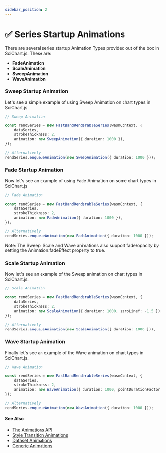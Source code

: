 ```yaml
---
sidebar_position: 2
---
```


# ✅ Series Startup Animations

There are several series startup Animation Types provided out of the box in SciChart.js. These are:

*   **FadeAnimation**
*   **ScaleAnimation**
*   **SweepAnimation**
*   **WaveAnimation**

### Sweep Startup Animation

Let's see a simple example of using Sweep Animation on chart types in SciChart.js

```ts
// Sweep Animation    

const rendSeries = new FastBandRenderableSeries(wasmContext, {
    dataSeries,
    strokeThickness: 2,
    animation: new SweepAnimation({ duration: 1000 }),
});

// Alternatively
rendSeries.enqueueAnimation(new SweepAnimation({ duration: 1000 }));
```

<CenteredImageWrapper
    src="/images/SweepAnimationBandSeries.gif"
/>

### Fade Startup Animation

Now let's see an example of using Fade Animation on some chart types in SciChart.js

```ts
// Fade Animation

const rendSeries = new FastBandRenderableSeries(wasmContext, {
    dataSeries,
    strokeThickness: 2,
    animation: new FadeAnimation({ duration: 1000 }),
});

// Alternatively
rendSeries.enqueueAnimation(new FadeAnimation({ duration: 1000 }));
```

<CenteredImageWrapper
    src="/images/FadeAnimation_RenderableSeries.gif"
/>

Note: The Sweep, Scale and Wave animations also support fade/opacity by setting the Animation.fadeEffect property to true.

### Scale Startup Animation

Now let's see an example of the Sweep animation on chart types in SciChart.js.

```ts
// Scale Animation

const rendSeries = new FastBandRenderableSeries(wasmContext, {
    dataSeries,
    strokeThickness: 2,
    animation: new ScaleAnimation({ duration: 1000, zeroLineY: -1.5 }),
});

// Alternatively
rendSeries.enqueueAnimation(new ScaleAnimation({ duration: 1000 }));
```

<CenteredImageWrapper
    src="/images/ScaleAnimation_RenderableSeries.gif"
/>

### Wave Startup Animation

Finally let's see an example of the Wave animation on chart types in SciChart.js.

```ts
// Wave Animation

const rendSeries = new FastBandRenderableSeries(wasmContext, {
    dataSeries,
    strokeThickness: 2,
    animation: new WaveAnimation({ duration: 1000, pointDurationFactor: 0.5, zeroLineY: -1.5 }),
});

// Alternatively
rendSeries.enqueueAnimation(new WaveAnimation({ duration: 1000 }));
```

<CenteredImageWrapper
    src="/images/WaveAnimation_RenderableSeries.gif"
/>

#### See Also
* [The Animations API](/docs/2d-charts/animations-api/aminations-api-overview/index.md)
* [Style Transition Animations](/docs/2d-charts/animations-api/style-transition-animations/index.md)
* [Dataset Animations](/docs/2d-charts/animations-api/dataset-animations/index.md)
* [Generic Animations](/docs/2d-charts/animations-api/generic-animations/index.md)